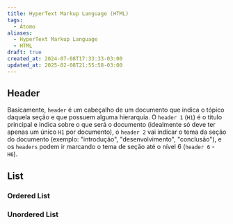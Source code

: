 ```yaml
---
title: HyperText Markup Language (HTML)
tags:
  - Átomo
aliases:
  - HyperText Markup Language
  - HTML
draft: true
created_at: 2024-07-08T17:33:33-03:00
updated_at: 2025-02-08T21:55:58-03:00
---
```


## Header
Basicamente, `header` é um cabeçalho de um documento que indica o tópico daquela seção e que possuem alguma hierarquia. O `header 1` (`H1`) é o titulo principal e indica sobre o que será o documento (idealmente só deve ter apenas um único `H1` por documento), o `header 2` vai indicar o tema da seção do documento (exemplo: "introdução", "desenvolvimento", "conclusão"), e os `headers` podem ir marcando o tema de seção até o nível 6 (`header 6` - `H6`).

## List
### Ordered List

### Unordered List
